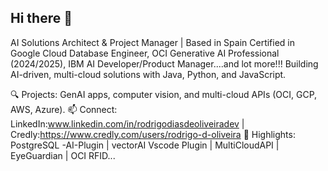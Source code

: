 ## Hi there 👋
AI Solutions Architect & Project Manager | Based in Spain
Certified in Google Cloud Database Engineer, OCI Generative AI Professional (2024/2025), IBM AI Developer/Product Manager....and lot more!!!
Building AI-driven, multi-cloud solutions with Java, Python, and JavaScript.

🔍 Projects: GenAI apps, computer vision, and multi-cloud APIs (OCI, GCP, AWS, Azure).
📫 Connect: LinkedIn:www.linkedin.com/in/rodrigodiasdeoliveiradev | Credly:https://www.credly.com/users/rodrigo-d-oliveira
🚀 Highlights: PostgreSQL -AI-Plugin | vectorAI Vscode Plugin | MultiCloudAPI | EyeGuardian | OCI RFID...

<!--
**RodrigoDiasDeOliveira/RodrigoDiasdeOliveira** is a ✨ _special_ ✨ repository because its `README.md` (this file) appears on your GitHub profile.

- 🔭 I’m currently working on Artificial Intelience with Java , Python With LLMs like HugginFace...in TRIMINDSLABS, as AI architect and i always start with an coffee

- 💬 Ask me about ...
- 📫 How to reach me: www.linkedin.com/in/rodrigodiasdeoliveiradev
- ⚡ Fun fact: Brazilian living in Spain...


-->
